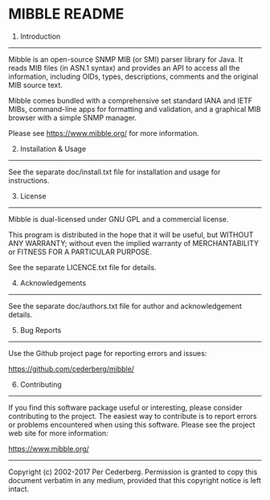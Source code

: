 MIBBLE README
=============

1. Introduction
---------------

Mibble is an open-source SNMP MIB (or SMI) parser library for Java.
It reads MIB files (in ASN.1 syntax) and provides an API to access
all the information, including OIDs, types, descriptions, comments
and the original MIB source text.

Mibble comes bundled with a comprehensive set standard IANA and
IETF MIBs, command-line apps for formatting and validation, and a
graphical MIB browser with a simple SNMP manager.

Please see https://www.mibble.org/ for more information.


2. Installation & Usage
-----------------------

See the separate doc/install.txt file for installation and usage for
instructions.


3. License
----------

Mibble is dual-licensed under GNU GPL and a commercial license.

This program is distributed in the hope that it will be useful, but
WITHOUT ANY WARRANTY; without even the implied warranty of
MERCHANTABILITY or FITNESS FOR A PARTICULAR PURPOSE.

See the separate LICENCE.txt file for details.


4. Acknowledgements
-------------------

See the separate doc/authors.txt file for author and acknowledgement
details.


5. Bug Reports
--------------

Use the Github project page for reporting errors and issues:

https://github.com/cederberg/mibble/


6. Contributing
---------------

If you find this software package useful or interesting, please
consider contributing to the project. The easiest way to contribute
is to report errors or problems encountered when using this
software. Please see the project web site for more information:

https://www.mibble.org/

_____________________________________________________________________
Copyright (c) 2002-2017 Per Cederberg. Permission is granted to copy
this document verbatim in any medium, provided that this copyright
notice is left intact.
